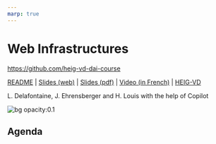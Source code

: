 ```yaml
---
marp: true
---
```


<!--
theme: gaia
size: 16:9
paginate: true
author: L. Delafontaine, J. Ehrensberger and H. Louis with the help of Copilot
title: HEIG-VD DAI Course - Web Infrastructures
description: Web Infrastructures for the DAI course at HEIG-VD, Switzerland
url: https://heig-vd-dai-course.github.io/heig-vd-dai-course/15-web-infrastructures/
footer: '**HEIG-VD** - DAI Course 2023-2024 - CC BY-SA 4.0'
style: |
    :root {
        --color-background: #fff;
        --color-foreground: #333;
        --color-highlight: #f96;
        --color-dimmed: #888;
        --color-headings: #7d8ca3;
    }
    blockquote {
        font-style: italic; 
    }
    table {
        width: 100%;
    }
    th:first-child {
        width: 15%;
    }
    h1, h2, h3, h4, h5, h6 {
        color: var(--color-headings);
    }
    h2, h3, h4, h5, h6 {
        font-size: 1.5rem;
    }
    h1 a:link, h2 a:link, h3 a:link, h4 a:link, h5 a:link, h6 a:link {
        text-decoration: none;
    }
    section:not([class=lead]) > p, blockquote {
        text-align: justify;
    }
headingDivider: 4
-->

[readme]: https://github.com/heig-vd-dai-course/heig-vd-dai-course/blob/main/15-web-infrastructures/README.md
[web]: https://heig-vd-dai-course.github.io/heig-vd-dai-course/15-web-infrastructures/
[pdf]: https://heig-vd-dai-course.github.io/heig-vd-dai-course/15-web-infrastructures/15-web-infrastructures.pdf
[video]: #

# Web Infrastructures

<!--
_class: lead
_paginate: false
-->

<https://github.com/heig-vd-dai-course>

[README][readme] | [Slides (web)][web] | [Slides (pdf)][pdf] | [Video (in French)][video] | [HEIG-VD](https://heig-vd.ch)

L. Delafontaine, J. Ehrensberger and H. Louis with the help of Copilot

![bg opacity:0.1](https://picsum.photos/720?image=3)

## Agenda
